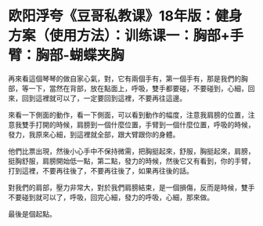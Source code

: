 # 欧阳浮夸《豆哥私教课》18年版：健身方案（使用方法）：训练课一：胸部+手臂：胸部-蝴蝶夹胸

再來看這個琴琴的做自家心氣，對，它有兩個手有，第一個手有，那是我們的胸部，等一下，當然在背部，放在點面上，呼吸，雙手都要碰，不要碰到，心細，回來，回到這裡就可以了，一定要回到這裡，不要再往這邊。

來看一下側面的動作，看一下側面，可以看到動作的幅度，注意我肩膀的位置，注意我雙手打開的時候，肩膀到一個什麼位置，手臂到一個什麼位置，呼吸的時候，發力，我原來心細，到這裡就全部，跟大臂跟你的身體。

他們比票出現，然後小心手中不保持微需，把胸挺起來，舒服，胸挺起來，肩膀，挺胸舒服，肩膀開始低一點，第二點，發力的時候，然後它又有看到，你的手臂，打到這裡，不要再往後了，不要再往後了，如果再往後的話。

對我們的肩部，壓力非常大，對於我們肩膀結束，是一個損傷，反而是時候，雙手不要碰到就可以了，呼吸，回完心細，發力的呼吸，心細，那來做。

最後是個起點。